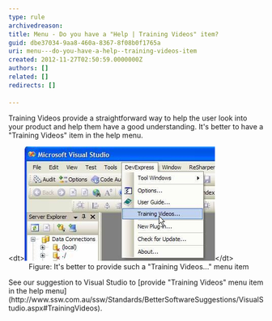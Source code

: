 ```yaml
---
type: rule
archivedreason: 
title: Menu - Do you have a "Help | Training Videos" item?
guid: dbe37034-9aa8-460a-8367-8f08b0f1765a
uri: menu---do-you-have-a-help--training-videos-item
created: 2012-11-27T02:50:59.0000000Z
authors: []
related: []
redirects: []

---
```


Training Videos provide a straightforward way to help the user look into your product and help them have a good understanding. It's better to have a "Training Videos" item in the help menu.

<!--endintro-->
<dl class="goodImage">&lt;dt&gt;<img alt="Training Videos menu item" src="../../assets/TrainingVideos.jpg">&lt;/dt&gt;
<dd>Figure: It's better to provide such a "Training Videos..." menu item</dd></dl>
See our suggestion to Visual Studio to [provide "Training Videos" menu item in the help menu](http://www.ssw.com.au/ssw/Standards/BetterSoftwareSuggestions/VisualStudio.aspx#TrainingVideos).
